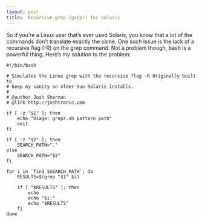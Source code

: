 ```yaml
---
layout: post
title:  Recursive grep (grepr) for Solaris
---
```


So if you’re a Linux user that’s ever used Solaris, you know that a lot of the commands don’t translate exactly the same. One such issue is the lack of a recursive flag (-R) on the grep command. Not a problem though, bash is a powerful thing. Here’s my solution to the problem:

	#!/bin/bash

	# Simulates the Linux grep with the recursive flag -R Originally built to
	# keep my sanity on older Sun Solaris installs.
	#
	# @author Josh Sherman
	# @link http://joshtronic.com

	if [ -z "$1" ]; then
		echo "Usage: grepr.sh pattern path"
		exit
	fi

	if [ -z "$2" ]; then
		SEARCH_PATH="."
	else
		SEARCH_PATH="$2"
	fi

	for i in `find $SEARCH_PATH`; do
		RESULTS=$(grep "$1" $i)

		if [ "$RESULTS" ]; then
			echo
			echo "$i:"
			echo "$RESULTS"
		fi
	done
